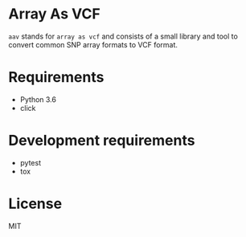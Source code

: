 # Array As VCF

`aav` stands for `array as vcf` and consists of a small library and tool to 
convert common SNP array formats to VCF format. 

# Requirements

* Python 3.6
* click

# Development requirements

* pytest
* tox

# License
 
MIT

